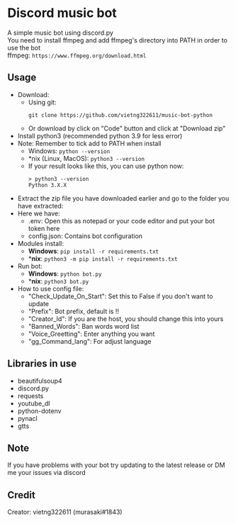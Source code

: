 # Discord music bot
A simple music bot using discord.py  
You need to install ffmpeg and add ffmpeg's directory into PATH in order to use the bot  
ffmpeg: ```https://www.ffmpeg.org/download.html```
## Usage
- Download:
  - Using git:
    ```
    git clone https://github.com/vietng322611/music-bot-python
    ```
  - Or download by click on "Code" button and click at "Download zip"
- Install python3 (recommended python 3.9 for less error)
- Note: Remember to tick add to PATH when install
  - Windows: `python --version`
  - *nix (Linux, MacOS): `python3 --version`
  - If your result looks like this, you can use python now:
    ```
    > python3 --version
    Python 3.X.X
    ```
- Extract the zip file you have downloaded earlier and go to the folder you have extracted:
- Here we have:
  - .env: Open this as notepad or your code editor and put your bot token here
  - config.json: Contains bot configuration
- Modules install:
  - **Windows**: `pip install -r requirements.txt`
  - ***nix**: `python3 -m pip install -r requirements.txt`
- Run bot:
  - **Windows**: `python bot.py`
  - ***nix**: `python3 bot.py`
- How to use config file:
  - "Check_Update_On_Start": Set this to False if you don't want to update
  - "Prefix": Bot prefix, default is !!
  - "Creator_Id": If you are the host, you should change this into yours
  - "Banned_Words": Ban words word list
  - "Voice_Greetting": Enter anything you want
  - "gg_Command_lang": For adjust language
##
## Libraries in use
- beautifulsoup4
- discord.py
- requests
- youtube_dl
- python-dotenv
- pynacl
- gtts
## Note
If you have problems with your bot try updating to the latest release or DM me your issues via discord  
## Credit
Creator: vietng322611 (murasaki#1843)  
